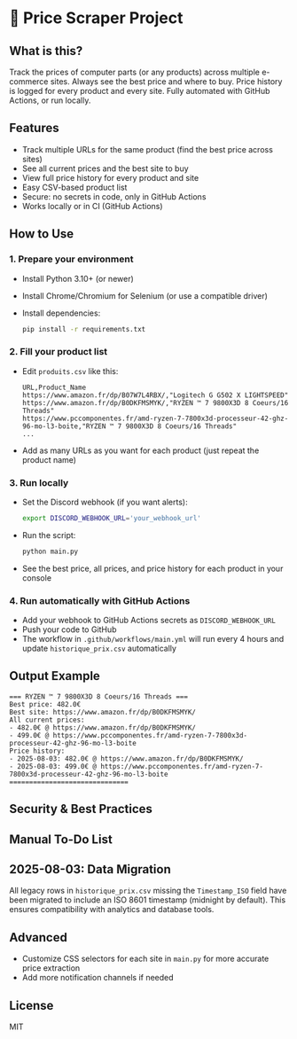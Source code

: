# 🛒 Price Scraper Project

## What is this?

Track the prices of computer parts (or any products) across multiple e-commerce sites. Always see the best price and where to buy. Price history is logged for every product and every site. Fully automated with GitHub Actions, or run locally.

## Features

- Track multiple URLs for the same product (find the best price across sites)
- See all current prices and the best site to buy
- View full price history for every product and site
- Easy CSV-based product list
- Secure: no secrets in code, only in GitHub Actions
- Works locally or in CI (GitHub Actions)

## How to Use

### 1. Prepare your environment

- Install Python 3.10+ (or newer)
- Install Chrome/Chromium for Selenium (or use a compatible driver)
- Install dependencies:

  ```bash
  pip install -r requirements.txt
  ```

### 2. Fill your product list

- Edit `produits.csv` like this:

  ```csv
  URL,Product_Name
  https://www.amazon.fr/dp/B07W7L4RBX/,"Logitech G G502 X LIGHTSPEED"
  https://www.amazon.fr/dp/B0DKFMSMYK/,"RYZEN ™ 7 9800X3D 8 Coeurs/16 Threads"
  https://www.pccomponentes.fr/amd-ryzen-7-7800x3d-processeur-42-ghz-96-mo-l3-boite,"RYZEN ™ 7 9800X3D 8 Coeurs/16 Threads"
  ...
  ```

- Add as many URLs as you want for each product (just repeat the product name)

### 3. Run locally

- Set the Discord webhook (if you want alerts):

  ```bash
  export DISCORD_WEBHOOK_URL='your_webhook_url'
  ```

- Run the script:

  ```bash
  python main.py
  ```

- See the best price, all prices, and price history for each product in your console

### 4. Run automatically with GitHub Actions

- Add your webhook to GitHub Actions secrets as `DISCORD_WEBHOOK_URL`
- Push your code to GitHub
- The workflow in `.github/workflows/main.yml` will run every 4 hours and update `historique_prix.csv` automatically

## Output Example

```
=== RYZEN ™ 7 9800X3D 8 Coeurs/16 Threads ===
Best price: 482.0€
Best site: https://www.amazon.fr/dp/B0DKFMSMYK/
All current prices:
- 482.0€ @ https://www.amazon.fr/dp/B0DKFMSMYK/
- 499.0€ @ https://www.pccomponentes.fr/amd-ryzen-7-7800x3d-processeur-42-ghz-96-mo-l3-boite
Price history:
- 2025-08-03: 482.0€ @ https://www.amazon.fr/dp/B0DKFMSMYK/
- 2025-08-03: 499.0€ @ https://www.pccomponentes.fr/amd-ryzen-7-7800x3d-processeur-42-ghz-96-mo-l3-boite
==============================
```

## Security & Best Practices

## Manual To-Do List

## 2025-08-03: Data Migration

All legacy rows in `historique_prix.csv` missing the `Timestamp_ISO` field have been migrated to include an ISO 8601 timestamp (midnight by default). This ensures compatibility with analytics and database tools.

## Advanced

- Customize CSS selectors for each site in `main.py` for more accurate price extraction
- Add more notification channels if needed

## License

MIT